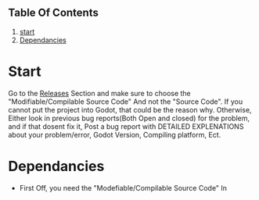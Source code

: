 ## Table Of Contents
1. [start](#Start)
2. [Dependancies](#Dependancies)
# Start
Go to the [Releases](github.com/NKITANAS/PlayableChess2/releases) Section and make sure to choose the "Modifiable/Compilable Source Code" And not the "Source Code". If you cannot put the project into Godot, that could be the reason why.
Otherwise, Either look in previous bug reports(Both Open and closed) for the problem, and if that dosent fix it, Post a bug report with DETAILED EXPLENATIONS about your problem/error, Godot Version, Compiling platform, Ect.
# Dependancies
* First Off, you need the "Modefiable/Compilable Source Code" In 
